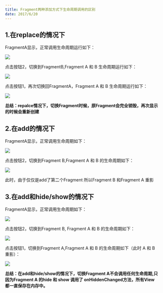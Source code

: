 ```yaml
---
title: Fragment两种添加方式下生命周期调用的区别
date: 2017/6/20 
---
```

 
  ## 1.在replace的情况下
	 
  FragmentA显示，正常调用生命周期运行如下：	

  ![](http://img.blog.csdn.net/20160926231337197?watermark/2/text/aHR0cDovL2Jsb2cuY3Nkbi5uZXQv/font/5a6L5L2T/fontsize/400/fill/I0JBQkFCMA==/dissolve/70/gravity/SouthEast)	 
  
  点击按钮2，切换到FragmentB,Fragment A 和 B  生命周期运行如下：

  ![](http://img.blog.csdn.net/20160926231652425?watermark/2/text/aHR0cDovL2Jsb2cuY3Nkbi5uZXQv/font/5a6L5L2T/fontsize/400/fill/I0JBQkFCMA==/dissolve/70/gravity/SouthEast)	

  点击按钮1，再次切换回FragmentA，Fragment A 和 B 生命周期运行如下： 

  ![](http://img.blog.csdn.net/20160926231839067?watermark/2/text/aHR0cDovL2Jsb2cuY3Nkbi5uZXQv/font/5a6L5L2T/fontsize/400/fill/I0JBQkFCMA==/dissolve/70/gravity/SouthEast)  
  
  **总结：repalce情况下，切换Fragment时候，原Fragment会完全销毁，再次显示的时候会重新创建**

  ## 2.在add的情况下
  
  FragmentA显示，正常调用生命周期如下：
  
  ![](http://img.blog.csdn.net/20160926231337197?watermark/2/text/aHR0cDovL2Jsb2cuY3Nkbi5uZXQv/font/5a6L5L2T/fontsize/400/fill/I0JBQkFCMA==/dissolve/70/gravity/SouthEast)

  点击按钮2，切换到Fragment B,Fragment A 和 B 的生命周期如下：
  
  ![](http://img.blog.csdn.net/20160926232511026?watermark/2/text/aHR0cDovL2Jsb2cuY3Nkbi5uZXQv/font/5a6L5L2T/fontsize/400/fill/I0JBQkFCMA==/dissolve/70/gravity/SouthEast)

  此时，由于仅仅是add了第二个Fragment 所以Fragment B 和Fragment A 重影

  ## 3.在add和hide/show的情况下
	
  FragmentA显示，正常调用生命周期如下：

  ![](http://img.blog.csdn.net/20160926231337197?watermark/2/text/aHR0cDovL2Jsb2cuY3Nkbi5uZXQv/font/5a6L5L2T/fontsize/400/fill/I0JBQkFCMA==/dissolve/70/gravity/SouthEast)

  点击按钮2，切换到Fragment B, Fragment A 和 B 的生命周期如下：

  ![](http://img.blog.csdn.net/20160926234428188?watermark/2/text/aHR0cDovL2Jsb2cuY3Nkbi5uZXQv/font/5a6L5L2T/fontsize/400/fill/I0JBQkFCMA==/dissolve/70/gravity/SouthEast)

  点击按钮1，切换到Fragment A,Fragment A 和 B 的生命周期如下（此时 A 和 B 重影）：
  
  ![](http://img.blog.csdn.net/20160926235036184?watermark/2/text/aHR0cDovL2Jsb2cuY3Nkbi5uZXQv/font/5a6L5L2T/fontsize/400/fill/I0JBQkFCMA==/dissolve/70/gravity/SouthEast)

  **总结：在add和hide/show的情况下，切换Fragment A不会调用任何生命周期,只因为Fragment A 的hide 和 show 调用了 onHiddenChanged方法，所有View都一直保存在内存中。**
